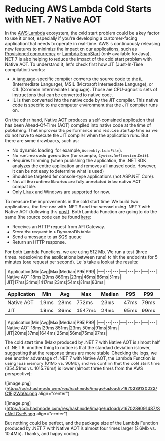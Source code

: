 # Reducing AWS Lambda Cold Starts with NET. 7 Native AOT

In the [AWS Lambda](https://docs.aws.amazon.com/lambda/latest/dg/welcome.html) ecosystem, the cold start problem could be a key factor to use it or not, especially if you're developing a customer-facing application that needs to operate in real-time. AWS is continuously releasing new features to minimize the impact on our applications, such as [Provisioned concurrency](https://docs.aws.amazon.com/lambda/latest/dg/provisioned-concurrency.html) or [Lambda SnapStart](https://docs.aws.amazon.com/lambda/latest/dg/snapstart.html) (only available for Java). NET 7 is also helping to reduce the impact of the cold start problem with Native AOT. To understand it, let's check first how JIT (Just-In-Time compilation) works: 

- A language-specific compiler converts the source code to the IL (Intermediate Language), MSIL (Microsoft Intermediate Language), or CIL (Common Intermediate Language). Those are CPU-agnostic sets of instructions that can be converted to native code. 
- IL is then converted into the native code by the JIT compiler. This native code is specific to the computer environment that the JIT compiler runs on.

On the other hand, Native AOT produces a self-contained application that has been Ahead-Of-Time (AOT) compiled into native code at the time of publishing. That improves the performance and reduces startup time as we do not have to execute the JIT compiler when the application runs. But there are some drawbacks, such as:

- No dynamic loading (for example, `Assembly.LoadFile`).
- No runtime code generation (for example, `System.Reflection.Emit`).
- Requires trimming  (when publishing the application, the .NET SDK analyzes the entire application and removes all unused code. However, it can be not easy to determine what is used)
- Should be targeted for console-type applications (not ASP.NET Core).
- Not all the runtime libraries are fully annotated to be native AOT compatible.
- Only Linux and Windows are supported for now.

To measure the improvements in the cold start time. We build two applications, the first one with .NET 6 and the second using .NET 7 with Native AOT (following this [post](https://aws.amazon.com/blogs/compute/building-serverless-net-applications-on-aws-lambda-using-net-7/)). Both Lambda Function are going to do the same (the source code can be found [here](https://github.com/raulnq/aws-lambda-native-aot):

- Receives an HTTP request from API Gateway.
- Store the request in a DynamoDb table.
- Send a message to an SQS queue.
- Return an HTTP response.

For both Lambda Functions, we are using 512 Mb. We run a test (three times, redeploying the applications between runs) to hit the endpoints for 5 minutes (one request per second). Let's take a look at the results:

| Application|Min|Avg|Max|Median|P95|P99|
|---|---|---|---|---|---|---|---|
|Native AOT|18ms|29ms|869ms|23ms|46ms|86ms|51ms|
|JIT|17ms|34ms|1417ms|23ms|54ms|81ms|83ms|

| Application|Min|Avg|Max|Median|P95|P99|Stddev
|---|---|---|---|---|---|---|---|
|Native AOT|19ms|28ms|772ms|23ms|47ms|79ms|46ms|
|JIT|18ms|36ms|1547ms|24ms|65ms|99ms|92ms|

| Application|Min|Avg|Max|Median|P95|P99|
|---|---|---|---|---|---|---|---|
|Native AOT|18ms|29ms|851ms|23ms|50ms|91ms|51ms|
|JIT|20ms|37ms|1644ms|25ms|56ms|75ms|97ms|

The cold start time (Max) produced by .NET 7 with Native AOT is almost half of .NET 6. Another thing to notice is that the standard deviation is lower, suggesting that the response times are more stable. Checking the logs, we see another advantage of .NET 7 with Native AOT, the Lambda Function is using less memory (81Mb vs. 98Mb), and we confirm that the cold start time (354.51ms vs. 1015.76ms) is lower (almost three times from the AWS perspective):

![image.png](https://cdn.hashnode.com/res/hashnode/image/upload/v1670289130232/C1Ej2Wq0o.png align="center")

![image.png](https://cdn.hashnode.com/res/hashnode/image/upload/v1670289091487/SeNdLCve5.png align="center")

But nothing could be perfect, and the package size of the Lambda Function produced by .NET 7 with Native AOT is almost four times larger (2.6Mb vs. 10.4Mb). Thanks, and happy coding.


